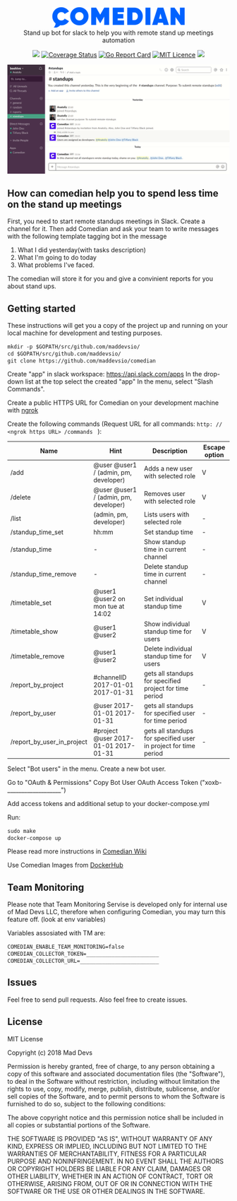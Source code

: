 <div align="center">
    <img style="width: 300px" src ="logo.png" />
</div>

<div align="center"> Stand up bot for slack to help you with remote stand up meetings automation </div>

<div align="center">

![](https://travis-ci.org/maddevsio/comedian.svg?branch=master)
[![Coverage Status](https://coveralls.io/repos/github/maddevsio/comedian/badge.svg)](https://coveralls.io/github/maddevsio/comedian)
[![Go Report Card](https://goreportcard.com/badge/github.com/maddevsio/comedian)](https://goreportcard.com/report/github.com/maddevsio/comedian)
[![MIT Licence](https://badges.frapsoft.com/os/mit/mit.svg?v=103)](https://opensource.org/licenses/mit-license.php)
[![](https://godoc.org/github.com/maddevsio/comedian?status.svg)](https://godoc.org/github.com/maddevsio/comedian)

</div>


![](show.gif)

## How can comedian help you to spend less time on the stand up meetings

First, you need to start remote standups meetings in Slack. Create a channel for it. Then add Comedian and ask your team to write messages with the following template tagging bot in the message

1. What I did yesterday(with tasks description)
2. What I'm going to do today
3. What problems I've faced.

The comedian will store it for you and give a convinient reports for you about stand ups.

## Getting started

These instructions will get you a copy of the project up and running on your local machine for development and testing purposes. 

```
mkdir -p $GOPATH/src/github.com/maddevsio/
cd $GOPATH/src/github.com/maddevsio/
git clone https://github.com/maddevsio/comedian
```

Create "app" in slack workspace: https://api.slack.com/apps
In the drop-down list at the top select the created "app"
In the menu, select "Slash Commands".

Create a public HTTPS URL for Comedian on your development machine with [ngrok](https://ngrok.com/product)

Create the following commands (Request URL for all commands: ```http: // <ngrok https URL> /commands ``` ):

| Name | Hint | Description | Escape option |
| --- | --- | --- | --- |
| /add | @user @user1 / (admin, pm, developer) | Adds a new user with selected role | V |
| /delete | @user @user1 / (admin, pm, developer) | Removes user with selected role  | V |
| /list | (admin, pm, developer) | Lists users with selected role | - |
| /standup_time_set | hh:mm | Set standup time | - |
| /standup_time | - | Show standup time in current channel | - |
| /standup_time_remove | - | Delete standup time in current channel | - |
| /timetable_set | @user1 @user2 on mon tue at 14:02 | Set individual standup time | V |
| /timetable_show | @user1 @user2 | Show individual standup time for users | V |
| /timetable_remove | @user1 @user2  | Delete individual standup time for users | V |
| /report_by_project | #channelID 2017-01-01 2017-01-31 | gets all standups for specified project for time period | - |
| /report_by_user | @user 2017-01-01 2017-01-31 | gets all standups for specified user for time period | - |
| /report_by_user_in_project | #project @user 2017-01-01 2017-01-31 | gets all standups for specified user in project for time period | - |

Select "Bot users" in the menu.
Create a new bot user.

Go to "OAuth & Permissions"
Copy Bot User OAuth Access Token ("xoxb-___________________")

Add access tokens and additional setup to your docker-compose.yml 

Run:
```
sudo make
docker-compose up
```

Please read more instructions in [Comedian Wiki](https://github.com/maddevsio/comedian/wiki)

Use Comedian Images from [DockerHub](https://hub.docker.com/r/anatoliyfedorenko/comedian/tags/) 

## Team Monitoring 
Please note that Team Monitoring Servise is developed only for internal use of Mad Devs LLC, therefore when configuring Comedian, you may turn this feature off. (look at env variables) 

Variables assosiated with TM are:
```
COMEDIAN_ENABLE_TEAM_MONITORING=false
COMEDIAN_COLLECTOR_TOKEN=_______________________
COMEDIAN_COLLECTOR_URL=_________________________
```

## Issues

Feel free to send pull requests. Also feel free to create issues.

## License

MIT License

Copyright (c) 2018 Mad Devs

Permission is hereby granted, free of charge, to any person obtaining a copy of this software and associated documentation files (the "Software"), to deal in the Software without restriction, including without limitation the rights to use, copy, modify, merge, publish, distribute, sublicense, and/or sell copies of the Software, and to permit persons to whom the Software is furnished to do so, subject to the following conditions:

The above copyright notice and this permission notice shall be included in all copies or substantial portions of the Software.

THE SOFTWARE IS PROVIDED "AS IS", WITHOUT WARRANTY OF ANY KIND, EXPRESS OR IMPLIED, INCLUDING BUT NOT LIMITED TO THE WARRANTIES OF MERCHANTABILITY, FITNESS FOR A PARTICULAR PURPOSE AND NONINFRINGEMENT. IN NO EVENT SHALL THE AUTHORS OR COPYRIGHT HOLDERS BE LIABLE FOR ANY CLAIM, DAMAGES OR OTHER LIABILITY, WHETHER IN AN ACTION OF CONTRACT, TORT OR OTHERWISE, ARISING FROM, OUT OF OR IN CONNECTION WITH THE SOFTWARE OR THE USE OR OTHER DEALINGS IN THE SOFTWARE.
